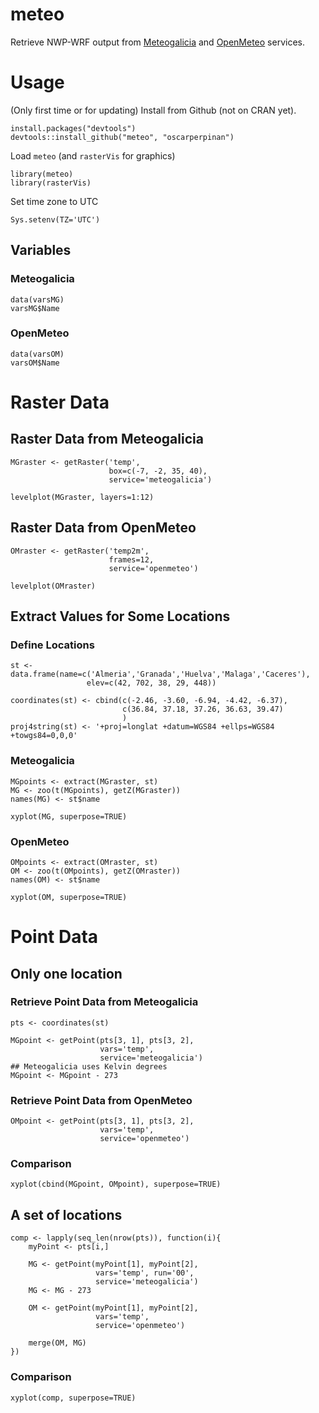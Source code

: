 meteo
=====

Retrieve NWP-WRF output from
[Meteogalicia](http://www.meteogalicia.es/web/modelos/threddsIndex.action)
and [OpenMeteo](https://openmeteoforecast.org/wiki/Data) services.



# Usage #

(Only first time or for updating) Install from Github (not on CRAN yet). 

    install.packages("devtools")
    devtools::install_github("meteo", "oscarperpinan")


Load `meteo` (and `rasterVis` for graphics)

    library(meteo)
    library(rasterVis)

Set time zone to UTC

    Sys.setenv(TZ='UTC')

## Variables

### Meteogalicia

    data(varsMG)
    varsMG$Name

### OpenMeteo

    data(varsOM)
    varsOM$Name

# Raster Data

## Raster Data from Meteogalicia

    MGraster <- getRaster('temp',
                          box=c(-7, -2, 35, 40),
                          service='meteogalicia')

    levelplot(MGraster, layers=1:12)


## Raster Data from OpenMeteo

    OMraster <- getRaster('temp2m',
                          frames=12,
                          service='openmeteo')

    levelplot(OMraster)


## Extract Values for Some Locations

### Define Locations

    st <- data.frame(name=c('Almeria','Granada','Huelva','Malaga','Caceres'),
                     elev=c(42, 702, 38, 29, 448))
    
    coordinates(st) <- cbind(c(-2.46, -3.60, -6.94, -4.42, -6.37),
                             c(36.84, 37.18, 37.26, 36.63, 39.47)
                             )
    proj4string(st) <- '+proj=longlat +datum=WGS84 +ellps=WGS84 +towgs84=0,0,0'

### Meteogalicia

    MGpoints <- extract(MGraster, st)
    MG <- zoo(t(MGpoints), getZ(MGraster))
    names(MG) <- st$name

    xyplot(MG, superpose=TRUE)


### OpenMeteo

    OMpoints <- extract(OMraster, st)
    OM <- zoo(t(OMpoints), getZ(OMraster))
    names(OM) <- st$name

    xyplot(OM, superpose=TRUE)


# Point Data

## Only one location

### Retrieve Point Data from Meteogalicia

    pts <- coordinates(st)

    MGpoint <- getPoint(pts[3, 1], pts[3, 2],
                        vars='temp',
                        service='meteogalicia')
    ## Meteogalicia uses Kelvin degrees 
    MGpoint <- MGpoint - 273

### Retrieve Point Data from OpenMeteo

    OMpoint <- getPoint(pts[3, 1], pts[3, 2],
                        vars='temp',
                        service='openmeteo')

### Comparison

    xyplot(cbind(MGpoint, OMpoint), superpose=TRUE)


## A set of locations

    comp <- lapply(seq_len(nrow(pts)), function(i){
        myPoint <- pts[i,]
    
        MG <- getPoint(myPoint[1], myPoint[2],
                       vars='temp', run='00',
                       service='meteogalicia')
        MG <- MG - 273
    
        OM <- getPoint(myPoint[1], myPoint[2],
                       vars='temp',
                       service='openmeteo')
    
        merge(OM, MG)
    })

### Comparison

    xyplot(comp, superpose=TRUE)


